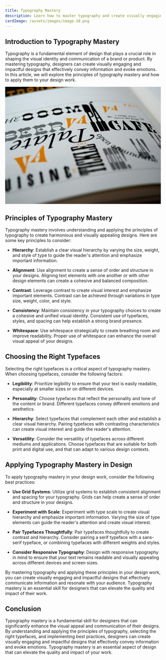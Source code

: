 ```yaml
---
title: Typography Mastery
description: Learn how to master typography and create visually engaging designs.
cardImage: /assets/images/image-18.png
---
```


## Introduction to Typography Mastery

Typography is a fundamental element of design that plays a crucial role in shaping the visual identity and communication of a brand or product. By mastering typography, designers can create visually engaging and impactful designs that effectively convey information and evoke emotions. In this article, we will explore the principles of typography mastery and how to apply them to your design work.

![Stock image](/assets/images/image-18.png)

## Principles of Typography Mastery

Typography mastery involves understanding and applying the principles of typography to create harmonious and visually appealing designs. Here are some key principles to consider:

- **Hierarchy**: Establish a clear visual hierarchy by varying the size, weight, and style of type to guide the reader's attention and emphasize important information.

- **Alignment**: Use alignment to create a sense of order and structure in your designs. Aligning text elements with one another or with other design elements can create a cohesive and balanced composition.

- **Contrast**: Leverage contrast to create visual interest and emphasize important elements. Contrast can be achieved through variations in type size, weight, color, and style.

- **Consistency**: Maintain consistency in your typography choices to create a cohesive and unified visual identity. Consistent use of typefaces, styles, and spacing can help establish a strong brand presence.

- **Whitespace**: Use whitespace strategically to create breathing room and improve readability. Proper use of whitespace can enhance the overall visual appeal of your designs.

## Choosing the Right Typefaces

Selecting the right typefaces is a critical aspect of typography mastery. When choosing typefaces, consider the following factors:

- **Legibility**: Prioritize legibility to ensure that your text is easily readable, especially at smaller sizes or on different devices.

- **Personality**: Choose typefaces that reflect the personality and tone of the content or brand. Different typefaces convey different emotions and aesthetics.

- **Hierarchy**: Select typefaces that complement each other and establish a clear visual hierarchy. Pairing typefaces with contrasting characteristics can create visual interest and guide the reader's attention.

- **Versatility**: Consider the versatility of typefaces across different mediums and applications. Choose typefaces that are suitable for both print and digital use, and that can adapt to various design contexts.

## Applying Typography Mastery in Design

To apply typography mastery in your design work, consider the following best practices:

- **Use Grid Systems**: Utilize grid systems to establish consistent alignment and spacing for your typography. Grids can help create a sense of order and structure in your designs.

- **Experiment with Scale**: Experiment with type scale to create visual hierarchy and emphasize important information. Varying the size of type elements can guide the reader's attention and create visual interest.

- **Pair Typefaces Thoughtfully**: Pair typefaces thoughtfully to create contrast and hierarchy. Consider pairing a serif typeface with a sans-serif typeface, or combining typefaces with different weights and styles.

- **Consider Responsive Typography**: Design with responsive typography in mind to ensure that your text remains readable and visually appealing across different devices and screen sizes.

By mastering typography and applying these principles in your design work, you can create visually engaging and impactful designs that effectively communicate information and resonate with your audience. Typography mastery is an essential skill for designers that can elevate the quality and impact of their work.

## Conclusion

Typography mastery is a fundamental skill for designers that can significantly enhance the visual appeal and communication of their designs. By understanding and applying the principles of typography, selecting the right typefaces, and implementing best practices, designers can create visually engaging and impactful designs that effectively convey information and evoke emotions. Typography mastery is an essential aspect of design that can elevate the quality and impact of your work.
